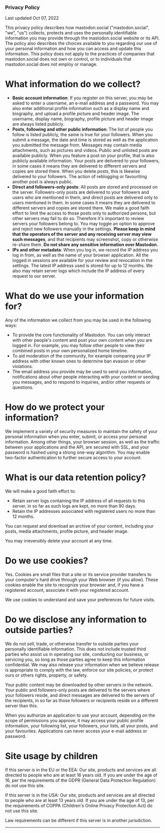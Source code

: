 ### Privacy Policy

Last updated Oct 07, 2022

This privacy policy describes how mastodon.social ("mastodon.social", "we", "us") collects, protects and uses the personally identifiable information you may provide through the mastodon.social website or its API. The policy also describes the choices available to you regarding our use of your personal information and how you can access and update this information. This policy does not apply to the practices of companies that mastodon.social does not own or control, or to individuals that mastodon.social does not employ or manage.

What information do we collect?
===============================

* **Basic account information**: If you register on this server, you may be asked to enter a username, an e-mail address and a password. You may also enter additional profile information such as a display name and biography, and upload a profile picture and header image. The username, display name, biography, profile picture and header image are always listed publicly.
* **Posts, following and other public information**: The list of people you follow is listed publicly, the same is true for your followers. When you submit a message, the date and time is stored as well as the application you submitted the message from. Messages may contain media attachments, such as pictures and videos. Public and unlisted posts are available publicly. When you feature a post on your profile, that is also publicly available information. Your posts are delivered to your followers, in some cases it means they are delivered to different servers and copies are stored there. When you delete posts, this is likewise delivered to your followers. The action of reblogging or favouriting another post is always public.
* **Direct and followers-only posts**: All posts are stored and processed on the server. Followers-only posts are delivered to your followers and users who are mentioned in them, and direct posts are delivered only to users mentioned in them. In some cases it means they are delivered to different servers and copies are stored there. We make a good faith effort to limit the access to those posts only to authorized persons, but other servers may fail to do so. Therefore it's important to review servers your followers belong to. You may toggle an option to approve and reject new followers manually in the settings. **Please keep in mind that the operators of the server and any receiving server may view such messages**, and that recipients may screenshot, copy or otherwise re-share them. **Do not share any sensitive information over Mastodon.**
* **IPs and other metadata**: When you log in, we record the IP address you log in from, as well as the name of your browser application. All the logged in sessions are available for your review and revocation in the settings. The latest IP address used is stored for up to 12 months. We also may retain server logs which include the IP address of every request to our server.

What do we use your information for?
====================================

Any of the information we collect from you may be used in the following ways:

* To provide the core functionality of Mastodon. You can only interact with other people's content and post your own content when you are logged in. For example, you may follow other people to view their combined posts in your own personalized home timeline.
* To aid moderation of the community, for example comparing your IP address with other known ones to determine ban evasion or other violations.
* The email address you provide may be used to send you information, notifications about other people interacting with your content or sending you messages, and to respond to inquiries, and/or other requests or questions.

How do we protect your information?
===================================

We implement a variety of security measures to maintain the safety of your personal information when you enter, submit, or access your personal information. Among other things, your browser session, as well as the traffic between your applications and the API, are secured with SSL, and your password is hashed using a strong one-way algorithm. You may enable two-factor authentication to further secure access to your account.

What is our data retention policy?
==================================

We will make a good faith effort to:

* Retain server logs containing the IP address of all requests to this server, in so far as such logs are kept, no more than 90 days.
* Retain the IP addresses associated with registered users no more than 12 months.

You can request and download an archive of your content, including your posts, media attachments, profile picture, and header image.

You may irreversibly delete your account at any time.

Do we use cookies?
==================

Yes. Cookies are small files that a site or its service provider transfers to your computer's hard drive through your Web browser (if you allow). These cookies enable the site to recognize your browser and, if you have a registered account, associate it with your registered account.

We use cookies to understand and save your preferences for future visits.

Do we disclose any information to outside parties?
==================================================

We do not sell, trade, or otherwise transfer to outside parties your personally identifiable information. This does not include trusted third parties who assist us in operating our site, conducting our business, or servicing you, so long as those parties agree to keep this information confidential. We may also release your information when we believe release is appropriate to comply with the law, enforce our site policies, or protect ours or others rights, property, or safety.

Your public content may be downloaded by other servers in the network. Your public and followers-only posts are delivered to the servers where your followers reside, and direct messages are delivered to the servers of the recipients, in so far as those followers or recipients reside on a different server than this.

When you authorize an application to use your account, depending on the scope of permissions you approve, it may access your public profile information, your following list, your followers, your lists, all your posts, and your favourites. Applications can never access your e-mail address or password.

Site usage by children
======================

If this server is in the EU or the EEA: Our site, products and services are all directed to people who are at least 16 years old. If you are under the age of 16, per the requirements of the GDPR (General Data Protection Regulation) do not use this site.

If this server is in the USA: Our site, products and services are all directed to people who are at least 13 years old. If you are under the age of 13, per the requirements of COPPA (Children's Online Privacy Protection Act) do not use this site.

Law requirements can be different if this server is in another jurisdiction.

* * *